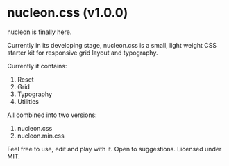 # nucleon.css (v1.0.0)

nucleon is finally here.

Currently in its developing stage,
nucleon.css is a small, light weight CSS starter kit for responsive grid layout and typography.

Currently it contains: 
1. Reset
2. Grid
3. Typography
3. Utilities

All combined into two versions: 
1. nucleon.css
2. nucleon.min.css

Feel free to use, edit and play with it.
Open to suggestions.
Licensed under MIT.
